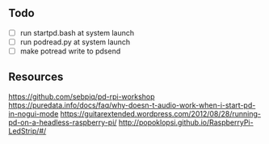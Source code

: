 ## Todo
- [ ] run startpd.bash at system launch
- [ ] run podread.py at system launch
- [ ] make potread write to pdsend

## Resources
https://github.com/sebpiq/pd-rpi-workshop
https://puredata.info/docs/faq/why-doesn-t-audio-work-when-i-start-pd-in-nogui-mode
https://guitarextended.wordpress.com/2012/08/28/running-pd-on-a-headless-raspberry-pi/
http://popoklopsi.github.io/RaspberryPi-LedStrip/#/